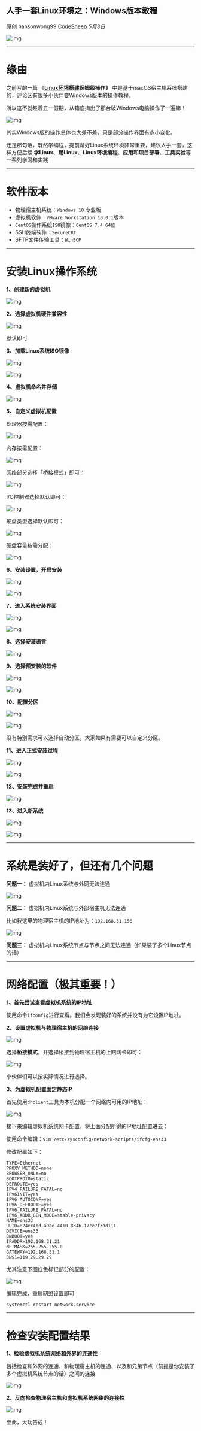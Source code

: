## 人手一套Linux环境之：Windows版本教程

原创 hansonwong99 [CodeSheep](javascript:void(0);) *5月3日*

![img](https://mmbiz.qpic.cn/mmbiz_png/xq9PqibkVAzomOC8yrnibPPQeqnCiav4t0CN5RDngK3bl8lgDa9kPqy14DlGUibTU51duoAZe1F7A1rjKAThfkuQWA/640?wx_fmt=png&tp=webp&wxfrom=5&wx_lazy=1&wx_co=1)

------

# 缘由

之前写的一篇 《**[Linux环境搭建](http://mp.weixin.qq.com/s?__biz=MzU4ODI1MjA3NQ==&mid=2247485626&idx=1&sn=9fd011d30805eeaac87314073a1a50b6&chksm=fddede7ecaa95768d64cd3e9cf8587bff052021898ac4ede90e3c433021d127e9b47dbbe07e8&scene=21#wechat_redirect)保姆级操作》** 中是基于macOS宿主机系统搭建的，评论区有很多小伙伴要Windows版本的操作教程。

所以这不就趁着五一假期，从箱底掏出了那台破Windows电脑操作了一遍嘛！

![img](https://mmbiz.qpic.cn/mmbiz_jpg/xq9PqibkVAzomOC8yrnibPPQeqnCiav4t0CuwhCUYbrgO7bK7EW8myqIUFeb9W7yBUrHDWIJEOebSusG7Yy2cGZ2Q/640?wx_fmt=jpeg&tp=webp&wxfrom=5&wx_lazy=1&wx_co=1)

其实Windows版的操作总体也大差不差，只是部分操作界面有点小变化。

还是那句话，既然学编程，提前备好Linux系统环境非常重要，建议人手一套，这样方便后续 **学Linux**、**用Linux**、**Linux环境编程**、**应用和项目部署**、**工具实验**等一系列学习和实践

------

# 软件版本

- 物理宿主机系统：`Windows 10` 专业版
- 虚拟机软件：`VMware Workstation 10.0.1`版本
- `CentOS`操作系统`ISO`镜像：`CentOS 7.4 64位`
- SSH终端软件：`SecureCRT`
- SFTP文件传输工具：`WinSCP`

------

# 安装Linux操作系统

**1、创建新的虚拟机**

![img](https://mmbiz.qpic.cn/mmbiz_png/xq9PqibkVAzomOC8yrnibPPQeqnCiav4t0CQAR8FZrfRcS7QUicjQ5gGPFialiaWRkcHqshEYhRHtzgJn4pIAyt48PgQ/640?wx_fmt=png&tp=webp&wxfrom=5&wx_lazy=1&wx_co=1)

**2、选择虚拟机硬件兼容性**

![img](https://mmbiz.qpic.cn/mmbiz_png/xq9PqibkVAzomOC8yrnibPPQeqnCiav4t0CEORfW9hxmKicvSkf0ZYpWBC0JOZicpN2yFIpqLg4SMX8SakHmj7dIHQA/640?wx_fmt=png&tp=webp&wxfrom=5&wx_lazy=1&wx_co=1)

默认即可

**3、加载Linux系统ISO镜像**

![img](https://mmbiz.qpic.cn/mmbiz_png/xq9PqibkVAzomOC8yrnibPPQeqnCiav4t0CQiasGweic0BZbn3U3gbvrmpBR0IBgP7ywxPjH6LAWrl6mJicdicCvTufsA/640?wx_fmt=png&tp=webp&wxfrom=5&wx_lazy=1&wx_co=1)

![img](https://mmbiz.qpic.cn/mmbiz_png/xq9PqibkVAzomOC8yrnibPPQeqnCiav4t0CSqadciar1hAaDGxHP7iayS2p3NtXH4CfvOXGicibKknyccZLiaYiaPibqF0Dg/640?wx_fmt=png&tp=webp&wxfrom=5&wx_lazy=1&wx_co=1)

**4、虚拟机命名并存储**

![img](https://mmbiz.qpic.cn/mmbiz_png/xq9PqibkVAzomOC8yrnibPPQeqnCiav4t0CDHibG9nUAoicVjicZWPyC0JicXNkAMMIHQGheNvYvzJicfuZRVp0p2EiatiaA/640?wx_fmt=png&tp=webp&wxfrom=5&wx_lazy=1&wx_co=1)

**5、自定义虚拟机配置**

处理器按需配置：

![img](https://mmbiz.qpic.cn/mmbiz_png/xq9PqibkVAzomOC8yrnibPPQeqnCiav4t0CRSL2Ioh6P0HrNkFHL9I8NEd8ofCfxw9GDKYibJJW8qMO510aO0ESD4A/640?wx_fmt=png&tp=webp&wxfrom=5&wx_lazy=1&wx_co=1)

内存按需配置：

![img](https://mmbiz.qpic.cn/mmbiz_png/xq9PqibkVAzomOC8yrnibPPQeqnCiav4t0CFnLX8R5ld3tspc1fO4rqoLdB32kbMxvXmmNbyGTneQOa8kMWRhpIgA/640?wx_fmt=png&tp=webp&wxfrom=5&wx_lazy=1&wx_co=1)

网络部分选择「桥接模式」即可：

![img](https://mmbiz.qpic.cn/mmbiz_png/xq9PqibkVAzomOC8yrnibPPQeqnCiav4t0CeG0Ak1zBxEJDv42icOAO5L7undzmOVBUIFX03zuyDMQCx3NsSC7dwicw/640?wx_fmt=png&tp=webp&wxfrom=5&wx_lazy=1&wx_co=1)

I/O控制器选择默认即可：

![img](https://mmbiz.qpic.cn/mmbiz_png/xq9PqibkVAzomOC8yrnibPPQeqnCiav4t0CREr6nprkFb2cNIXOabrPBHhic2FHp9qeQh7wDNroFibItLDB5JgGwSrA/640?wx_fmt=png&tp=webp&wxfrom=5&wx_lazy=1&wx_co=1)

硬盘类型选择默认即可：

![img](https://mmbiz.qpic.cn/mmbiz_png/xq9PqibkVAzomOC8yrnibPPQeqnCiav4t0Cdg3QJr1kziaOR537NMcmyZoUs2zUahfvMicnJr9eJINzELic59hFRzdfw/640?wx_fmt=png&tp=webp&wxfrom=5&wx_lazy=1&wx_co=1)

硬盘容量按需分配：

![img](https://mmbiz.qpic.cn/mmbiz_png/xq9PqibkVAzomOC8yrnibPPQeqnCiav4t0CNm0oAqOA1Hm1PNgEVbH5JI05WrJRWmZPCLiafOOBCC1D3L2pyUciaSqA/640?wx_fmt=png&tp=webp&wxfrom=5&wx_lazy=1&wx_co=1)

**6、安装设置，开启安装**

![img](https://mmbiz.qpic.cn/mmbiz_png/xq9PqibkVAzomOC8yrnibPPQeqnCiav4t0CV9AdjRb7512cGFE0GaX0mQfhG6Olp6zyrJennAAv0rUfQwrp72Lf5w/640?wx_fmt=png&tp=webp&wxfrom=5&wx_lazy=1&wx_co=1)

![img](https://mmbiz.qpic.cn/mmbiz_png/xq9PqibkVAzomOC8yrnibPPQeqnCiav4t0CNj7SbwgPjERNtfqJPyMrzdDvF06LUZ7vibupamTAYuiaClF2y0TyFW1g/640?wx_fmt=png&tp=webp&wxfrom=5&wx_lazy=1&wx_co=1)

**7、进入系统安装界面**

![img](https://mmbiz.qpic.cn/mmbiz_png/xq9PqibkVAzomOC8yrnibPPQeqnCiav4t0ClPe0dkCysK8bDMUrucLxX6QLYGuwDfPoYrzOXKibU8mcy2xo5lsPb8Q/640?wx_fmt=png&tp=webp&wxfrom=5&wx_lazy=1&wx_co=1)

![img](https://mmbiz.qpic.cn/mmbiz_png/xq9PqibkVAzomOC8yrnibPPQeqnCiav4t0CGmgNxia9mLXWsopjicsc9RI0hMNj8Ms0VkPoL0FDqxngomt2PNmb7MEA/640?wx_fmt=png&tp=webp&wxfrom=5&wx_lazy=1&wx_co=1)

**8、选择安装语言**

![img](https://mmbiz.qpic.cn/mmbiz_png/xq9PqibkVAzomOC8yrnibPPQeqnCiav4t0CzWOOcZdVppPgJJfQFicicpISYU9bov2L1bI5qn5qP3NjIl04YscEzEbw/640?wx_fmt=png&tp=webp&wxfrom=5&wx_lazy=1&wx_co=1)

**9、选择预安装的软件**

![img](https://mmbiz.qpic.cn/mmbiz_png/xq9PqibkVAzomOC8yrnibPPQeqnCiav4t0CZpK6wMsIBX6D8LvBQnK6ZwNj9vlmJCYX3icY4TDHLyp8PmKfYX5I5tQ/640?wx_fmt=png&tp=webp&wxfrom=5&wx_lazy=1&wx_co=1)

![img](https://mmbiz.qpic.cn/mmbiz_png/xq9PqibkVAzomOC8yrnibPPQeqnCiav4t0C3UCz6mTOSqnEHsKibFMkNqlGecHUgCfyzXsUXwsCdc1KSbmXWR1dNpw/640?wx_fmt=png&tp=webp&wxfrom=5&wx_lazy=1&wx_co=1)

**10、配置分区**

![img](https://mmbiz.qpic.cn/mmbiz_png/xq9PqibkVAzomOC8yrnibPPQeqnCiav4t0C9AZDpPA2Zicvia8kia8Ov0bWSicQMDssmpWoibPwpwdOM37ge6K4LVPdp5Q/640?wx_fmt=png&tp=webp&wxfrom=5&wx_lazy=1&wx_co=1)

![img](https://mmbiz.qpic.cn/mmbiz_png/xq9PqibkVAzomOC8yrnibPPQeqnCiav4t0CIgibcfIrSJLmnoFq1lE1krzfLcB0xyf3ImWyvPcvvb4vT76CIGxLZ3g/640?wx_fmt=png&tp=webp&wxfrom=5&wx_lazy=1&wx_co=1)

没有特别需求可以选择自动分区，大家如果有需要可以自定义分区。

**11、进入正式安装过程**

![img](https://mmbiz.qpic.cn/mmbiz_png/xq9PqibkVAzomOC8yrnibPPQeqnCiav4t0COskNdAhYiajEuwFSPRwGOhPpqjKAsO6giaCWNdFjERP3dYS0ETmia8L4Q/640?wx_fmt=png&tp=webp&wxfrom=5&wx_lazy=1&wx_co=1)

![img](https://mmbiz.qpic.cn/mmbiz_png/xq9PqibkVAzomOC8yrnibPPQeqnCiav4t0Cb6b6WpO8stmxDEpicZp2dgUhH0HzpkPKBXryOcjAVXZic8n3hJlf5JAg/640?wx_fmt=png&tp=webp&wxfrom=5&wx_lazy=1&wx_co=1)

**12、安装完成并重启**

![img](https://mmbiz.qpic.cn/mmbiz_png/xq9PqibkVAzomOC8yrnibPPQeqnCiav4t0CFk53SsD1lC3WZIwlEogotVC0DHsqYjNaSuJ1BoyLLEP53eV64sNp0Q/640?wx_fmt=png&tp=webp&wxfrom=5&wx_lazy=1&wx_co=1)

**13、进入新系统**

![img](https://mmbiz.qpic.cn/mmbiz_png/xq9PqibkVAzomOC8yrnibPPQeqnCiav4t0CJZlnkEbLAVc94bqIZJMvvbvLulHk7FhowfibyYUUkbB8MG9dgibUWdwg/640?wx_fmt=png&tp=webp&wxfrom=5&wx_lazy=1&wx_co=1)

![img](https://mmbiz.qpic.cn/mmbiz_png/xq9PqibkVAzomOC8yrnibPPQeqnCiav4t0CmUuxjGa2uxjK3ZbJrlcMQEfYWndI05bvFibwb8SvnlNVAoVy1atjYow/640?wx_fmt=png&tp=webp&wxfrom=5&wx_lazy=1&wx_co=1)

------

# 系统是装好了，但还有几个问题

**问题一：** 虚拟机内Linux系统与外网无法连通

![img](https://mmbiz.qpic.cn/mmbiz_png/xq9PqibkVAzomOC8yrnibPPQeqnCiav4t0CH0913sjwqH42bZgPAdcKUrNRlqOOqcXls4m03runObY3AM93xRO7hw/640?wx_fmt=png&tp=webp&wxfrom=5&wx_lazy=1&wx_co=1)

**问题二：** 虚拟机内Linux系统与外部宿主机无法连通

比如我这里的物理宿主机的IP地址为：`192.168.31.156`

![img](https://mmbiz.qpic.cn/mmbiz_png/xq9PqibkVAzomOC8yrnibPPQeqnCiav4t0CBLpNw3Mich0jZGtviaq74BTRdzyk4wqoDu0k9dYxHk01uFHrE3ibwvKJQ/640?wx_fmt=png&tp=webp&wxfrom=5&wx_lazy=1&wx_co=1)

**问题三：** 虚拟机内Linux系统节点与节点之间无法连通（如果装了多个Linux节点的话）

------

# 网络配置（极其重要！）

**1、首先尝试查看虚拟机系统的IP地址**

使用命令`ifconfig`进行查看。我们会发现装好的系统并没有为它设置IP地址。

**2、设置虚拟机与物理宿主机的网络连接**

![img](https://mmbiz.qpic.cn/mmbiz_png/xq9PqibkVAzomOC8yrnibPPQeqnCiav4t0CP3axlKcIjkS78eHBPB7xwQysFl2l9AnlvyWqa0CU4pqn7S1DHFzWQg/640?wx_fmt=png&tp=webp&wxfrom=5&wx_lazy=1&wx_co=1)

选择**桥接模式**，并选择桥接到物理宿主机的上网网卡即可：

![img](https://mmbiz.qpic.cn/mmbiz_png/xq9PqibkVAzomOC8yrnibPPQeqnCiav4t0CiadLk7r2acQyXJq4ngbcFu7Cuq5vqEPTHPBlluD0MOZ83nBKCc0YK6w/640?wx_fmt=png&tp=webp&wxfrom=5&wx_lazy=1&wx_co=1)

小伙伴们可以按实际情况进行选择。

**3、为虚拟机配置固定静态IP**

首先使用`dhclient`工具为本机分配一个网络内可用的IP地址：

![img](https://mmbiz.qpic.cn/mmbiz_png/xq9PqibkVAzomOC8yrnibPPQeqnCiav4t0CEQTpmPiaianbyOMdFUrUhnxeMhyJAkTaNsFJkK0ia9cAvq0rEUCUBoWJA/640?wx_fmt=png&tp=webp&wxfrom=5&wx_lazy=1&wx_co=1)

接下来编辑虚拟机系统网卡配置，将上面分配所得的IP地址配置进去：

使用命令编辑：`vim /etc/sysconfig/network-scripts/ifcfg-ens33`

修改配置如下：

```
TYPE=Ethernet
PROXY_METHOD=none
BROWSER_ONLY=no
BOOTPROTO=static
DEFROUTE=yes
IPV4_FAILURE_FATAL=no
IPV6INIT=yes
IPV6_AUTOCONF=yes
IPV6_DEFROUTE=yes
IPV6_FAILURE_FATAL=no
IPV6_ADDR_GEN_MODE=stable-privacy
NAME=ens33
UUID=824ec4bd-a9ae-4410-8346-17ce7f3dd111
DEVICE=ens33
ONBOOT=yes
IPADDR=192.168.31.21
NETMASK=255.255.255.0
GATEWAY=192.168.31.1
DNS1=119.29.29.29
```

尤其注意下图红色标记部分的配置：

![img](https://mmbiz.qpic.cn/mmbiz_png/xq9PqibkVAzomOC8yrnibPPQeqnCiav4t0CjJVWxk57TDaAhp9BMZofDpiaTKpMWLZvsDWvSNyRicqasl3dQuNo0ZCQ/640?wx_fmt=png&tp=webp&wxfrom=5&wx_lazy=1&wx_co=1)

编辑完成，重启网络设置即可

```
systemctl restart network.service
```

------

# 检查安装配置结果

**1、检验虚拟机系统网络和外界的连通性**

包括检查和外网的连通、和物理宿主机的连通、以及和兄弟节点（前提是你安装了多个虚拟机系统节点的话）之间的连接

![img](https://mmbiz.qpic.cn/mmbiz_png/xq9PqibkVAzomOC8yrnibPPQeqnCiav4t0CZjggIny4iczTFTdapY7GOUQ7WPRNEibcqWpEcmejg11cmYpFUyswY9Zw/640?wx_fmt=png&tp=webp&wxfrom=5&wx_lazy=1&wx_co=1)

**2、反向检查物理宿主机和虚拟机系统网络的连接性**

![img](https://mmbiz.qpic.cn/mmbiz_png/xq9PqibkVAzomOC8yrnibPPQeqnCiav4t0C0VOLOtqzQayiaGZsiaYKMVLfNicQqjjIHgDCrwzicEhecm7ppnnEsXSILQ/640?wx_fmt=png&tp=webp&wxfrom=5&wx_lazy=1&wx_co=1)

至此，大功告成！